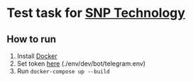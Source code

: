 # Test task for [SNP Technology](https://snptech.ru/)

## How to run

1. Install [Docker](https://docs.docker.com/get-docker/)
2. Set token [here](./env/dev/bot/telegram.env) (./env/dev/bot/telegram.env)
3. Run `docker-compose up --build`